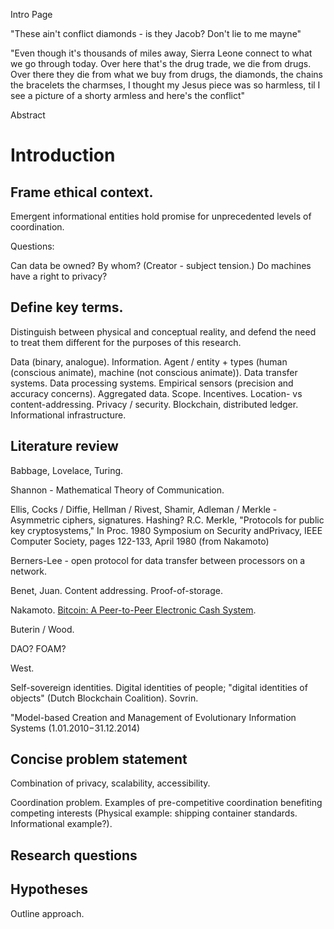 Intro Page

"These ain't conflict diamonds -
is they Jacob? Don't lie to me mayne"

"Even though it's thousands of miles away,
Sierra Leone connect to what we go through today.
Over here that's the drug trade, we die from drugs.
Over there they die from what we buy from drugs,
the diamonds, the chains the bracelets the charmses,
I thought my Jesus piece was so harmless,
til I see a picture of a shorty armless
and here's the conflict"


Abstract



# Introduction

## Frame ethical context.

Emergent informational entities hold promise for unprecedented levels of coordination.

Questions:

Can data be owned? By whom? (Creator - subject tension.)
Do machines have a right to privacy?


## Define key terms.



Distinguish between physical and conceptual reality, and defend the need to treat them different for the purposes of this research.

Data (binary, analogue). Information. Agent / entity + types (human (conscious animate), machine (not conscious animate)). Data transfer systems. Data processing systems. Empirical sensors (precision and accuracy concerns). Aggregated data. Scope. Incentives. Location- vs content-addressing. Privacy / security. Blockchain, distributed ledger. Informational infrastructure.

## Literature review

Babbage, Lovelace, Turing.

Shannon - Mathematical Theory of Communication.

Ellis, Cocks / Diffie, Hellman / Rivest, Shamir, Adleman / Merkle - Asymmetric ciphers, signatures.
  Hashing?
  R.C. Merkle, "Protocols for public key cryptosystems," In Proc. 1980 Symposium on Security andPrivacy, IEEE Computer Society, pages 122-133, April 1980 (from Nakamoto)

Berners-Lee - open protocol for data transfer between processors on a network.

Benet, Juan. Content addressing. Proof-of-storage.

Nakamoto. [Bitcoin: A Peer-to-Peer Electronic Cash System](https://bitcoin.org/bitcoin.pdf).

Buterin / Wood.

DAO? FOAM?

West.

Self-sovereign identities.  Digital identities of people; "digital identities of objects" (Dutch Blockchain Coalition). Sovrin.

"Model-based Creation and Management of Evolutionary Information Systems (1.01.2010−31.12.2014)

## Concise problem statement

Combination of privacy, scalability, accessibility.

Coordination problem. Examples of pre-competitive coordination benefiting competing interests (Physical example: shipping container standards. Informational example?).

## Research questions

## Hypotheses

Outline approach.
